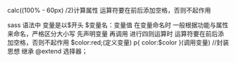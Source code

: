 calc((100% - 60px) /2)计算属性
    运算符要在前后添加空格，否则不起作用

sass 语法中 变量是以$开头 $变量名：变量值 在变量命名时 一般根据功能与属性来命名，严格区分大小写 先声明变量 再调用 进行四则运算时 运算符要在前后添加空格，否则不起作用
    $color:red;(定义变量)
    p{
        color:$color
    }(调用变量)
    //封装思想
继承 @extend 选择器；
